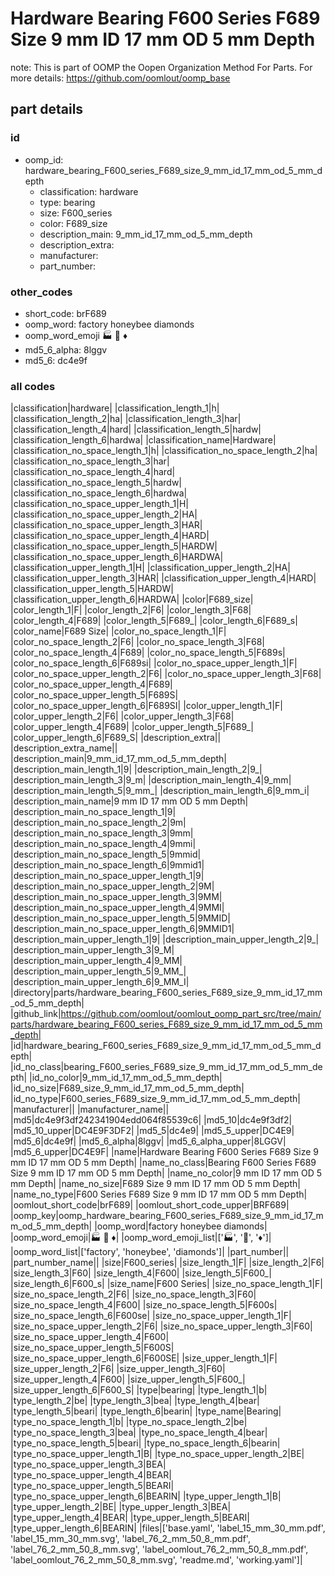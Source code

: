 # Hardware Bearing F600 Series F689 Size 9 mm ID 17 mm OD 5 mm Depth  

note: This is part of OOMP the Oopen Organization Method For Parts. For more details: https://github.com/oomlout/oomp_base

##  part details





### id
* oomp_id: hardware_bearing_F600_series_F689_size_9_mm_id_17_mm_od_5_mm_depth
  * classification: hardware
  * type: bearing
  * size: F600_series
  * color: F689_size
  * description_main: 9_mm_id_17_mm_od_5_mm_depth
  * description_extra: 
  * manufacturer: 
  * part_number: 

### other_codes
* short_code: brF689
* oomp_word: factory honeybee diamonds
* oomp_word_emoji :factory: :honeybee: :diamonds:
* md5_6_alpha: 8lggv
* md5_6: dc4e9f

### all codes 
|classification|hardware|
|classification_length_1|h|
|classification_length_2|ha|
|classification_length_3|har|
|classification_length_4|hard|
|classification_length_5|hardw|
|classification_length_6|hardwa|
|classification_name|Hardware|
|classification_no_space_length_1|h|
|classification_no_space_length_2|ha|
|classification_no_space_length_3|har|
|classification_no_space_length_4|hard|
|classification_no_space_length_5|hardw|
|classification_no_space_length_6|hardwa|
|classification_no_space_upper_length_1|H|
|classification_no_space_upper_length_2|HA|
|classification_no_space_upper_length_3|HAR|
|classification_no_space_upper_length_4|HARD|
|classification_no_space_upper_length_5|HARDW|
|classification_no_space_upper_length_6|HARDWA|
|classification_upper_length_1|H|
|classification_upper_length_2|HA|
|classification_upper_length_3|HAR|
|classification_upper_length_4|HARD|
|classification_upper_length_5|HARDW|
|classification_upper_length_6|HARDWA|
|color|F689_size|
|color_length_1|F|
|color_length_2|F6|
|color_length_3|F68|
|color_length_4|F689|
|color_length_5|F689_|
|color_length_6|F689_s|
|color_name|F689 Size|
|color_no_space_length_1|F|
|color_no_space_length_2|F6|
|color_no_space_length_3|F68|
|color_no_space_length_4|F689|
|color_no_space_length_5|F689s|
|color_no_space_length_6|F689si|
|color_no_space_upper_length_1|F|
|color_no_space_upper_length_2|F6|
|color_no_space_upper_length_3|F68|
|color_no_space_upper_length_4|F689|
|color_no_space_upper_length_5|F689S|
|color_no_space_upper_length_6|F689SI|
|color_upper_length_1|F|
|color_upper_length_2|F6|
|color_upper_length_3|F68|
|color_upper_length_4|F689|
|color_upper_length_5|F689_|
|color_upper_length_6|F689_S|
|description_extra||
|description_extra_name||
|description_main|9_mm_id_17_mm_od_5_mm_depth|
|description_main_length_1|9|
|description_main_length_2|9_|
|description_main_length_3|9_m|
|description_main_length_4|9_mm|
|description_main_length_5|9_mm_|
|description_main_length_6|9_mm_i|
|description_main_name|9 mm ID 17 mm OD 5 mm Depth|
|description_main_no_space_length_1|9|
|description_main_no_space_length_2|9m|
|description_main_no_space_length_3|9mm|
|description_main_no_space_length_4|9mmi|
|description_main_no_space_length_5|9mmid|
|description_main_no_space_length_6|9mmid1|
|description_main_no_space_upper_length_1|9|
|description_main_no_space_upper_length_2|9M|
|description_main_no_space_upper_length_3|9MM|
|description_main_no_space_upper_length_4|9MMI|
|description_main_no_space_upper_length_5|9MMID|
|description_main_no_space_upper_length_6|9MMID1|
|description_main_upper_length_1|9|
|description_main_upper_length_2|9_|
|description_main_upper_length_3|9_M|
|description_main_upper_length_4|9_MM|
|description_main_upper_length_5|9_MM_|
|description_main_upper_length_6|9_MM_I|
|directory|parts/hardware_bearing_F600_series_F689_size_9_mm_id_17_mm_od_5_mm_depth|
|github_link|https://github.com/oomlout/oomlout_oomp_part_src/tree/main/parts/hardware_bearing_F600_series_F689_size_9_mm_id_17_mm_od_5_mm_depth|
|id|hardware_bearing_F600_series_F689_size_9_mm_id_17_mm_od_5_mm_depth|
|id_no_class|bearing_F600_series_F689_size_9_mm_id_17_mm_od_5_mm_depth|
|id_no_color|9_mm_id_17_mm_od_5_mm_depth|
|id_no_size|F689_size_9_mm_id_17_mm_od_5_mm_depth|
|id_no_type|F600_series_F689_size_9_mm_id_17_mm_od_5_mm_depth|
|manufacturer||
|manufacturer_name||
|md5|dc4e9f3df242341904edd064f85539c6|
|md5_10|dc4e9f3df2|
|md5_10_upper|DC4E9F3DF2|
|md5_5|dc4e9|
|md5_5_upper|DC4E9|
|md5_6|dc4e9f|
|md5_6_alpha|8lggv|
|md5_6_alpha_upper|8LGGV|
|md5_6_upper|DC4E9F|
|name|Hardware Bearing F600 Series F689 Size 9 mm ID 17 mm OD 5 mm Depth|
|name_no_class|Bearing F600 Series F689 Size 9 mm ID 17 mm OD 5 mm Depth|
|name_no_color|9 mm ID 17 mm OD 5 mm Depth|
|name_no_size|F689 Size 9 mm ID 17 mm OD 5 mm Depth|
|name_no_type|F600 Series F689 Size 9 mm ID 17 mm OD 5 mm Depth|
|oomlout_short_code|brF689|
|oomlout_short_code_upper|BRF689|
|oomp_key|oomp_hardware_bearing_F600_series_F689_size_9_mm_id_17_mm_od_5_mm_depth|
|oomp_word|factory honeybee diamonds|
|oomp_word_emoji|:factory: :honeybee: :diamonds:|
|oomp_word_emoji_list|[':factory:', ':honeybee:', ':diamonds:']|
|oomp_word_list|['factory', 'honeybee', 'diamonds']|
|part_number||
|part_number_name||
|size|F600_series|
|size_length_1|F|
|size_length_2|F6|
|size_length_3|F60|
|size_length_4|F600|
|size_length_5|F600_|
|size_length_6|F600_s|
|size_name|F600 Series|
|size_no_space_length_1|F|
|size_no_space_length_2|F6|
|size_no_space_length_3|F60|
|size_no_space_length_4|F600|
|size_no_space_length_5|F600s|
|size_no_space_length_6|F600se|
|size_no_space_upper_length_1|F|
|size_no_space_upper_length_2|F6|
|size_no_space_upper_length_3|F60|
|size_no_space_upper_length_4|F600|
|size_no_space_upper_length_5|F600S|
|size_no_space_upper_length_6|F600SE|
|size_upper_length_1|F|
|size_upper_length_2|F6|
|size_upper_length_3|F60|
|size_upper_length_4|F600|
|size_upper_length_5|F600_|
|size_upper_length_6|F600_S|
|type|bearing|
|type_length_1|b|
|type_length_2|be|
|type_length_3|bea|
|type_length_4|bear|
|type_length_5|beari|
|type_length_6|bearin|
|type_name|Bearing|
|type_no_space_length_1|b|
|type_no_space_length_2|be|
|type_no_space_length_3|bea|
|type_no_space_length_4|bear|
|type_no_space_length_5|beari|
|type_no_space_length_6|bearin|
|type_no_space_upper_length_1|B|
|type_no_space_upper_length_2|BE|
|type_no_space_upper_length_3|BEA|
|type_no_space_upper_length_4|BEAR|
|type_no_space_upper_length_5|BEARI|
|type_no_space_upper_length_6|BEARIN|
|type_upper_length_1|B|
|type_upper_length_2|BE|
|type_upper_length_3|BEA|
|type_upper_length_4|BEAR|
|type_upper_length_5|BEARI|
|type_upper_length_6|BEARIN|
|files|['base.yaml', 'label_15_mm_30_mm.pdf', 'label_15_mm_30_mm.svg', 'label_76_2_mm_50_8_mm.pdf', 'label_76_2_mm_50_8_mm.svg', 'label_oomlout_76_2_mm_50_8_mm.pdf', 'label_oomlout_76_2_mm_50_8_mm.svg', 'readme.md', 'working.yaml']|
